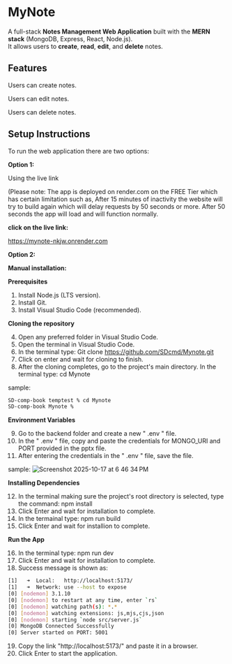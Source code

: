 # MyNote
A full-stack **Notes Management Web Application** built with the **MERN stack** (MongoDB, Express, React, Node.js).  
It allows users to **create**, **read**, **edit**, and **delete** notes.

## Features 
Users can create notes.

Users can edit notes.

Users can delete notes.


## **Setup Instructions**

To run the web application there are two options:

**Option 1:**

Using the live link

(Please note: The app is deployed on render.com on the FREE Tier which has certain limitation such as, After 15 minutes of inactivity the website will try to build again which will delay requests by 50 seconds or more. After 50 seconds the app will load and will function normally. 

**click on the live link:**

 https://mynote-nkjw.onrender.com
 

**Option 2:**
 
 **Manual installation:**

**Prerequisites** 

 1. Install Node.js (LTS version).
 2. Install Git.
 3. Install Visual Studio Code (recommended).

**Cloning the repository**

 4. Open any preferred folder in Visual Studio Code.
 5. Open the terminal in Visual Studio Code.
 6. In the terminal type: Git clone https://github.com/SDcmd/Mynote.git 
 7. Click on enter and wait for cloning to finish. 
 8. After the cloning completes, go to the project's main directory. In the terminal type: cd Mynote
    
sample:
```bash 
SD-comp-book temptest % cd Mynote
SD-comp-book Mynote % 
```
**Environment Variables**

 9. Go to the backend folder and create a new " .env " file.
 10. In the " .env " file, copy and paste the credentials for MONGO_URI and PORT provided in the pptx file. 
 11. After entering the credentials in the " .env " file, save the file.

sample:
![Screenshot 2025-10-17 at 6 46 34 PM](https://github.com/user-attachments/assets/2bd9238e-db22-4006-8fdb-d96412fab998)


**Installing Dependencies** 

 12. In the terminal making sure the project's root directory is selected, type the command: npm install 
 13. Click Enter and wait for installation to complete.
 14. In the termainal type: npm run build 
 15. Click Enter and wait for installion to complete.

 **Run the App**

 16. In the terminal type: npm run dev 
 17. Click Enter and wait for installation to complete.
 18. Success message is shown as:

```bash
[1]   ➜  Local:   http://localhost:5173/
[1]   ➜  Network: use --host to expose
[0] [nodemon] 3.1.10
[0] [nodemon] to restart at any time, enter `rs`
[0] [nodemon] watching path(s): *.*
[0] [nodemon] watching extensions: js,mjs,cjs,json
[0] [nodemon] starting `node src/server.js`
[0] MongoDB Connected Successfully
[0] Server started on PORT: 5001
```
19. Copy the link "http://localhost:5173/" and paste it in a browser.
20. Click Enter to start the application.







 

 
